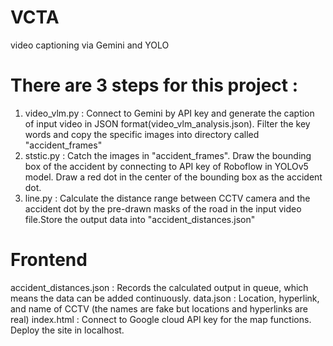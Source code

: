 # VCTA
video captioning via Gemini and YOLO

# There are 3 steps for this project :

1. video_vlm.py : Connect to Gemini by API key and generate the caption of input video in JSON format(video_vlm_analysis.json). Filter the key words and copy the specific images into directory called "accident_frames"
2. ststic.py :  Catch the images in "accident_frames". Draw the bounding box of the accident by connecting to API key of Roboflow in YOLOv5 model. Draw a red dot in the center of the bounding box as the accident dot.
3. line.py : Calculate the distance range between CCTV camera and the accident dot by the pre-drawn masks of the road in the input video file.Store the output data into "accident_distances.json"

# Frontend
accident_distances.json : Records the calculated output in queue, which means the data can be added continuously.
data.json : Location, hyperlink, and name of CCTV (the names are fake but locations and hyperlinks are real)
index.html : Connect to Google cloud API key for the map functions. Deploy the site in localhost.
